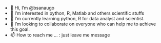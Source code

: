- 👋 Hi, I’m @bsanaugo
- 👀 I’m interested in python, R, Matlab and others scientific stuffs
- 🌱 I’m currently learning python, R for data analyst and scientist. 
- 💞️ I’m looking to collaborate on everyone who can help me to achieve this goal.
- 📫 How to reach me ... : just leave me message

<!---
bsanaugo/bsanaugo is a ✨ special ✨ repository because its `README.md` (this file) appears on your GitHub profile.
You can click the Preview link to take a look at your changes.
--->
